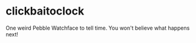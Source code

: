 clickbaitoclock
===============

One weird Pebble Watchface to tell time. You won't believe what happens next!
